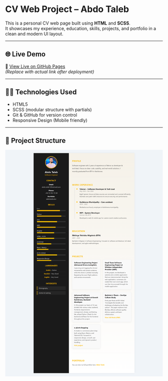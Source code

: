 # CV Web Project – Abdo Taleb

This is a personal CV web page built using **HTML** and **SCSS**.  
It showcases my experience, education, skills, projects, and portfolio in a clean and modern UI layout.

---

## 🌐 Live Demo

🔗 [View Live on GitHub Pages](https://abdotaleb.github.io/cv-project/)  
_(Replace with actual link after deployment)_

---

## 🧑‍💻 Technologies Used

- HTML5
- SCSS (modular structure with partials)
- Git & GitHub for version control
- Responsive Design (Mobile friendly)

---

## 📁 Project Structure

![screenshot](./images/abdotaleb-cv-project.png)